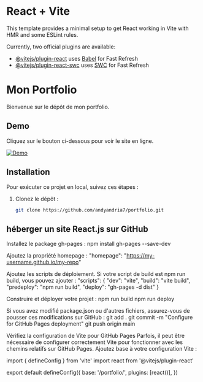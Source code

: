 # React + Vite

This template provides a minimal setup to get React working in Vite with HMR and some ESLint rules.

Currently, two official plugins are available:

- [@vitejs/plugin-react](https://github.com/vitejs/vite-plugin-react/blob/main/packages/plugin-react/README.md) uses [Babel](https://babeljs.io/) for Fast Refresh
- [@vitejs/plugin-react-swc](https://github.com/vitejs/vite-plugin-react-swc) uses [SWC](https://swc.rs/) for Fast Refresh

# Mon Portfolio

Bienvenue sur le dépôt de mon portfolio.

## Demo

Cliquez sur le bouton ci-dessous pour voir le site en ligne.

[![Demo](https://img.shields.io/badge/Demo-Visit%20Site-brightgreen)](https://andyandria.io/portfolio)

## Installation

Pour exécuter ce projet en local, suivez ces étapes :

1. Clonez le dépôt :
   ```sh
   git clone https://github.com/andyandria7/portfolio.git


## héberger un site React.js sur GitHub
Installez le package gh-pages :
npm install gh-pages --save-dev

Ajoutez la propriété homepage :
"homepage": "https://my-username.github.io/my-repo"

Ajoutez les scripts de déploiement. Si votre script de build est npm run build, vous pouvez ajouter :
"scripts": {
  "dev": "vite",
  "build": "vite build",
  "predeploy": "npm run build",
  "deploy": "gh-pages -d dist"
}

Construire et déployer votre projet :
npm run build
npm run deploy

Si vous avez modifié package.json ou d'autres fichiers, assurez-vous de pousser ces modifications sur GitHub :
git add .
git commit -m "Configure for GitHub Pages deployment"
git push origin main

Vérifiez la configuration de Vite pour GitHub Pages
Parfois, il peut être nécessaire de configurer correctement Vite pour fonctionner avec les chemins relatifs sur GitHub Pages. Ajoutez base à votre configuration Vite :

import { defineConfig } from 'vite'
import react from '@vitejs/plugin-react'

export default defineConfig({
  base: '/portfolio/',
  plugins: [react()],
})

